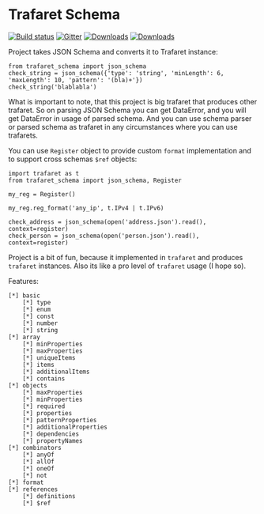 Trafaret Schema
===============

[![Build status](https://circleci.com/gh/Deepwalker/trafaret.svg?style=shield)](https://circleci.com/gh/Deepwalker/trafaret)
[![Gitter](https://badges.gitter.im/Deepwalker/trafaret.png)](https://gitter.im/Deepwalker/trafaret)
[![Downloads](https://img.shields.io/pypi/v/trafaret.svg?style=flat-square)](https://pypi.python.org/pypi/trafaret)
[![Downloads](https://img.shields.io/pypi/l/trafaret.svg?style=flat-square)](https://pypi.python.org/pypi/trafaret)


Project takes JSON Schema and converts it to Trafaret instance:

    from trafaret_schema import json_schema
    check_string = json_schema({'type': 'string', 'minLength': 6, 'maxLength': 10, 'pattern': '(bla)+'})
    check_string('blablabla')

What is important to note, that this project is big trafaret that produces other trafaret. So on parsing
JSON Schema you can get DataError, and you will get DataError in usage of parsed schema.
And you can use schema parser or parsed schema as trafaret in any circumstances where you can use trafarets.

You can use `Register` object to provide custom `format` implementation and to support cross schemas `$ref`
objects:

    import trafaret as t
    from trafaret_schema import json_schema, Register

    my_reg = Register()

    my_reg.reg_format('any_ip', t.IPv4 | t.IPv6)

    check_address = json_schema(open('address.json').read(), context=register)
    check_person = json_schema(open('person.json').read(), context=register)


Project is a bit of fun, because it implemented in `trafaret` and produces `trafaret` instances. Also its like
a pro level of `trafaret` usage (I hope so).

Features:

    [*] basic
        [*] type
        [*] enum
        [*] const
        [*] number
        [*] string
    [*] array
        [*] minProperties
        [*] maxProperties
        [*] uniqueItems
        [*] items
        [*] additionalItems
        [*] contains
    [*] objects
        [*] maxProperties
        [*] minProperties
        [*] required
        [*] properties
        [*] patternProperties
        [*] additionalProperties
        [*] dependencies
        [*] propertyNames
    [*] combinators
        [*] anyOf
        [*] allOf
        [*] oneOf
        [*] not
    [*] format
    [*] references
        [*] definitions
        [*] $ref
